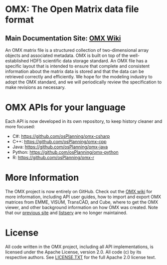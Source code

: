 # OMX:  The Open Matrix data file format

## Main Documentation Site: [OMX Wiki](https://github.com/osPlanning/omx/wiki)

An OMX matrix file is a structured collection of two-dimensional array objects and associated metadata.  OMX is built on top of the well-established HDF5 scientific data storage standard. An OMX file has a specific layout that is intended to ensure that complete and consistent information about the matrix data is stored and that the data can be retrieved correctly and efficiently.  We hope for the modeling industry to adopt the OMX standard, and we will periodically review the specification to make revisions as necessary.

# OMX APIs for your language 

Each API is now developed in its own repository, to keep history cleaner and more
focused:

* C#: https://github.com/osPlanning/omx-csharp
* C++: https://github.com/osPlanning/omx-cpp
* Java: https://github.com/osPlanning/omx-java
* Python: https://github.com/osPlanning/omx-python
* R: https://github.com/osPlanning/omx-r

# More Information

The OMX project is now entirely on GitHub.  Check out the [OMX wiki](https://github.com/osPlanning/omx/wiki) for more information, including API user guides, how to import and export OMX matrices from EMME, VISUM, TransCAD, and Cube, where to get the OMX viewer, and other background information on how OMX was created.  Note that our [previous site](https://sites.google.com/site/openmodeldata/) and [listserv](https://groups.google.com/forum/?fromgroups#!forum/openmodeldata-discuss) are no longer maintained.

# License

All code written in the OMX project, including all API implementations, is licensed under the Apache License, version 2.0.  All code (c) by its respective authors.  See [LICENSE.TXT](LICENSE.TXT) for the full Apache 2.0 license text.

